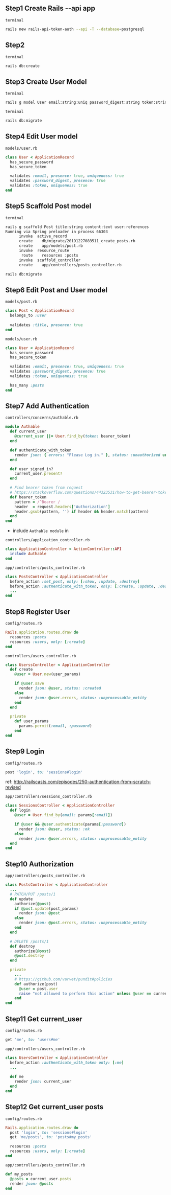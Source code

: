 ## Step1 Create Rails --api app
`terminal`
```bash
rails new rails-api-token-auth --api -T --database=postgresql
```

## Step2
`terminal`
```bash
rails db:create
```

## Step3 Create User Model
`terminal`
```bash
rails g model User email:string:uniq password_digest:string token:string:uniq
```

`terminal`
```bash
rails db:migrate
```

## Step4 Edit User model
`models/user.rb`
```ruby
class User < ApplicationRecord
  has_secure_password
  has_secure_token

  validates :email, presence: true, uniqueness: true
  validates :password_digest, presence: true
  validates :token, uniqueness: true
end
```

## Step5 Scaffold Post model
`terminal`
```bash
rails g scaffold Post title:string content:text user:references
Running via Spring preloader in process 66303
      invoke  active_record
      create    db/migrate/20191227083511_create_posts.rb
      create    app/models/post.rb
      invoke  resource_route
       route    resources :posts
      invoke  scaffold_controller
      create    app/controllers/posts_controller.rb
```

```bash
rails db:migrate
```

## Step6 Edit Post and User model
`models/post.rb`
```ruby hl_lines="4"
class Post < ApplicationRecord
  belongs_to :user
  
  validates :title, presence: true
end
```

`models/user.rb`
```ruby hl_lines="9"
class User < ApplicationRecord
  has_secure_password
  has_secure_token

  validates :email, presence: true, uniqueness: true
  validates :password_digest, presence: true
  validates :token, uniqueness: true

  has_many :posts
end
```

## Step7 Add Authentication
`controllers/concerns/authable.rb`
```ruby
module Authable
  def current_user
    @current_user ||= User.find_by(token: bearer_token) 
  end

  def authenticate_with_token
    render json: { errors: "Please Log in." }, status: :unauthorized unless user_signed_in?
  end

  def user_signed_in?
    current_user.present?
  end

  # Find bearer token from request
  # https://stackoverflow.com/questions/44323531/how-to-get-bearer-token-passed-through-header-in-rails
  def bearer_token
    pattern = /^Bearer /
    header  = request.headers['Authorization']
    header.gsub(pattern, '') if header && header.match(pattern)
  end
end
```

- include `Authable module` in

`controllers/application_controller.rb`
```ruby
class ApplicationController < ActionController::API
  include Authable
end
```

`app/controllers/posts_controller.rb`
```ruby hl_lines="3"
class PostsController < ApplicationController
  before_action :set_post, only: [:show, :update, :destroy]
  before_action :authenticate_with_token, only: [:create, :update, :destroy]
  ...
end
```

## Step8 Register User
`config/routes.rb`
```ruby hl_lines="3"
Rails.application.routes.draw do
  resources :posts
  resources :users, only: [:create]
end
```

`controllers/users_controller.rb`
```ruby
class UserssController < ApplicationController
  def create
    @user = User.new(user_params)

    if @user.save
      render json: @user, status: :created
    else
      render json: @user.errors, status: :unprocessable_entity
    end
  end

  private
    def user_params
      params.permit(:email, :password)
    end
end
```

## Step9 Login
`config/routes.rb`
```ruby
post 'login', to: 'sessions#login'
```

ref: http://railscasts.com/episodes/250-authentication-from-scratch-revised

`app/controllers/sessions_controller.rb`
```ruby
class SessionsController < ApplicationController
  def login
    @user = User.find_by(email: params[:email])

    if @user && @user.authenticate(params[:password])
      render json: @user, status: :ok
    else
      render json: @user.errors, status: :unprocessable_entity
  end
end
```

## Step10 Authorization
`app/controllers/posts_controller.rb`
```ruby
class PostsController < ApplicationController
  ...
  # PATCH/PUT /posts/1
  def update
    authorize(@post)
    if @post.update(post_params)
      render json: @post
    else
      render json: @post.errors, status: :unprocessable_entity
    end
  end

  # DELETE /posts/1
  def destroy
    authorize(@post)
    @post.destroy
  end

  private
    ...
    # https://github.com/varvet/pundit#policies
    def authorize(post)
      @user = post.user
      raise "not allowed to perform this action" unless @user == current_user
    end
end
```

## Step11 Get current_user
`config/routes.rb`
```ruby
get 'me', to: 'users#me'
```

`app/controllers/users_controller.rb`
```ruby
class UsersController < ApplicationController
  before_action :authenticate_with_token only: [:me]
  ...
  
  def me
    render json: current_user
  end
end
```


## Step12 Get current_user posts
`config/routes.rb`
```ruby
Rails.application.routes.draw do
  post 'login', to: 'sessions#login'
  get 'me/posts', to: 'posts#my_posts'

  resources :posts
  resources :users, only: [:create]
end
```

`app/controllers/posts_controller.rb`
```ruby
def my_posts
  @posts = current_user.posts
  render json: @posts
end
```